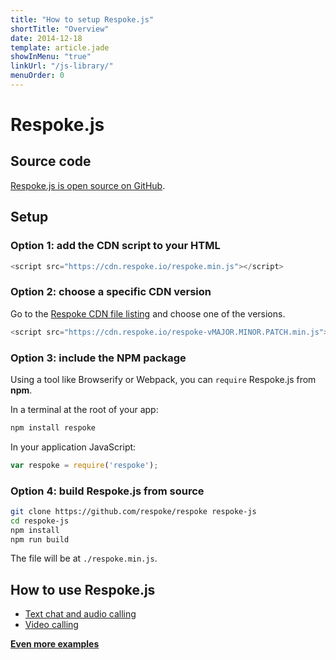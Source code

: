 ```yaml
---
title: "How to setup Respoke.js"
shortTitle: "Overview"
date: 2014-12-18
template: article.jade
showInMenu: "true"
linkUrl: "/js-library/"
menuOrder: 0
---
```


# Respoke.js

## Source code

[Respoke.js is open source on GitHub](https://github.com/respoke/respoke).

## Setup

### Option 1: add the CDN script to your HTML

```javascript
<script src="https://cdn.respoke.io/respoke.min.js"></script>
```

### Option 2: choose a specific CDN version

Go to the [Respoke CDN file listing](https://cdn.respoke.io/list.html) and choose one of the
versions.

```javascript
<script src="https://cdn.respoke.io/respoke-vMAJOR.MINOR.PATCH.min.js"></script>
```

### Option 3: include the NPM package

Using a tool like Browserify or Webpack, you can `require` Respoke.js from **npm**.

In a terminal at the root of your app:
```bash
npm install respoke
```

In your application JavaScript:
```javascript
var respoke = require('respoke');
```

### Option 4: build Respoke.js from source

```bash
git clone https://github.com/respoke/respoke respoke-js
cd respoke-js
npm install
npm run build
```

The file will be at `./respoke.min.js`.

## How to use Respoke.js

* [Text chat and audio calling](/js-library/audio-chat.html)
* [Video calling](/js-library/video-chat-html)

**[Even more examples](/js-library/example-apps.html)**
